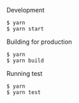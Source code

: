 
Development

    $ yarn 
    $ yarn start
    
Building for production
    
    $ yarn
    $ yarn build
    
Running test

    $ yarn
    $ yarn test

